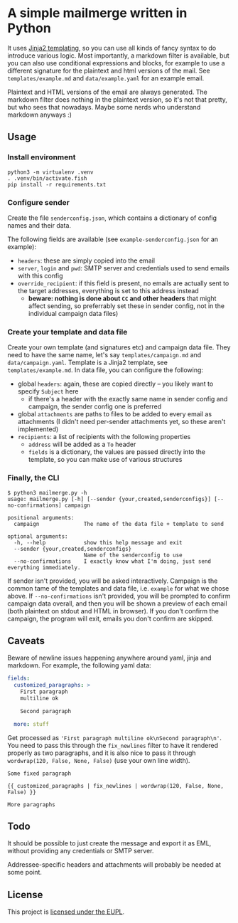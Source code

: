 # A simple mailmerge written in Python

It uses [Jinja2 templating][1], so you can use all kinds of fancy syntax to do introduce various logic. Most
importantly, a markdown filter is available, but you can also use conditional expressions and blocks, for example to use
a different signature for the plaintext and html versions of the mail. See `templates/example.md`
and `data/example.yaml` for an example email.

Plaintext and HTML versions of the email are always generated. The markdown filter does nothing in the plaintext
version, so it's not that pretty, but who sees that nowadays. Maybe some nerds who understand markdown anyways :)

[1]: https://jinja.palletsprojects.com/templates/

## Usage

### Install environment

```shell
python3 -m virtualenv .venv
. .venv/bin/activate.fish
pip install -r requirements.txt
```

### Configure sender

Create the file `senderconfig.json`, which contains a dictionary of config names and their data.

The following fields are available (see `example-senderconfig.json` for an example):

- `headers`: these are simply copied into the email
- `server`, `login` and `pwd`: SMTP server and credentials used to send emails with this config
- `override_recipient`: if this field is present, no emails are actually sent to the target addresses, everything is set
  to this address instead
    - **beware: nothing is done about `CC` and other headers** that might affect sending, so preferrably set these in
      sender config, not in the individual campaign data files)

### Create your template and data file

Create your own template (and signatures etc) and campaign data file. They need to have the same name, let's
say `templates/campaign.md` and `data/campaign.yaml`. Template is a Jinja2 template, see `templates/example.md`. In data
file, you can configure the following:

- global `headers`: again, these are copied directly – you likely want to specify `Subject` here
    - if there's a header with the exactly same name in sender config and campaign, the sender config one is preferred
- global `attachments` are paths to files to be added to every email as attachments (I didn't need per-sender
  attachments yet, so these aren't implemented)
- `recipients`: a list of recipients with the following properties
    - `address` will be added as a `To` header
    - `fields` is a dictionary, the values are passed directly into the template, so you can make use of various
      structures

### Finally, the CLI

```
$ python3 mailmerge.py -h
usage: mailmerge.py [-h] [--sender {your,created,senderconfigs}] [--no-confirmations] campaign

positional arguments:
  campaign              The name of the data file + template to send

optional arguments:
  -h, --help            show this help message and exit
  --sender {your,created,senderconfigs}
                        Name of the senderconfig to use
  --no-confirmations    I exactly know what I'm doing, just send everything immediately.
```

If sender isn't provided, you will be asked interactively. Campaign is the common tame of the templates and data file,
i.e. `example` for what we chose above. If `--no-confirmations` isn't provided, you will be prompted to confirm campaign
data overall, and then you will be shown a preview of each email (both plaintext on stdout and HTML in browser). If you
don't confirm the campaign, the program will exit, emails you don't confirm are skipped.

## Caveats

Beware of newline issues happening anywhere around yaml, jinja and markdown. For example, the following yaml data:

```yaml
fields:
  customized_paragraphs: >
    First paragraph
    multiline ok

    Second paragraph

  more: stuff
```

Get processed as `'First paragraph multiline ok\nSecond paragraph\n'`. You need to pass this through the `fix_newlines`
filter to have it rendered properly as two paragraphs, and it is also nice to pass it
through `wordwrap(120, False, None, False)` (use your own line width).

```jinja2
Some fixed paragraph

{{ customized_paragraphs | fix_newlines | wordwrap(120, False, None, False) }}

More paragraphs
```

## Todo

It should be possible to just create the message and export it as EML, without providing any credentials or SMTP server.

Addressee-specific headers and attachments will probably be needed at some point.

## License

This project is [licensed under the EUPL](https://choosealicense.com/licenses/eupl-1.2/).
